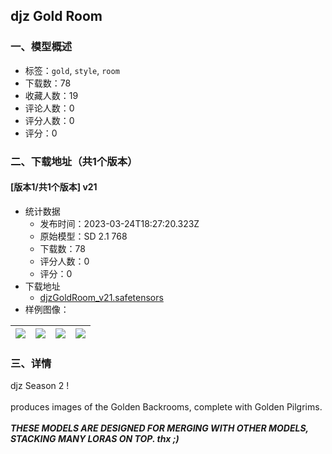 ## djz Gold Room
### 一、模型概述

- 标签：`gold`, `style`, `room`
- 下载数：78
- 收藏人数：19
- 评论人数：0
- 评分人数：0
- 评分：0

### 二、下载地址（共1个版本）

#### [版本1/共1个版本] v21

- 统计数据
  - 发布时间：2023-03-24T18:27:20.323Z
  - 原始模型：SD 2.1 768
  - 下载数：78
  - 评分人数：0
  - 评分：0
- 下载地址
  - [djzGoldRoom_v21.safetensors](https://civitai.com/api/download/models/28401)
- 样例图像：

| <img src="https://image.civitai.com/xG1nkqKTMzGDvpLrqFT7WA/392e4919-f8e3-42ea-e0de-a54fd22d1d00/width=450/319743.jpeg" /> | <img src="https://image.civitai.com/xG1nkqKTMzGDvpLrqFT7WA/8f492be4-f2d4-41b6-a406-b6efc4aeb000/width=450/319752.jpeg" /> | <img src="https://image.civitai.com/xG1nkqKTMzGDvpLrqFT7WA/5cb7ca0b-ff24-47b1-57a4-9d0278b1ca00/width=450/319751.jpeg" /> | <img src="https://image.civitai.com/xG1nkqKTMzGDvpLrqFT7WA/7a20deb0-24c0-45f5-cbdc-8a0fe9db4200/width=450/319750.jpeg" /> |
| ---- | ---- | ---- | ---- |


### 三、详情
<p>djz Season 2 !<br /><br />produces images of the Golden Backrooms, complete with Golden Pilgrims.<br /><br /><strong><em>THESE MODELS ARE DESIGNED FOR MERGING WITH OTHER MODELS, STACKING MANY LORAS ON TOP. thx ;)</em></strong></p>